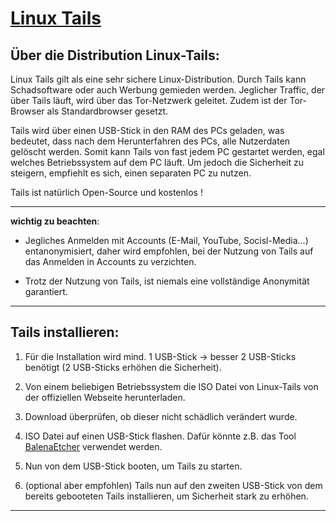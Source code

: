 # [Linux Tails](https://tails.net/)



## Über die Distribution Linux-Tails:

Linux Tails gilt als eine sehr sichere Linux-Distribution. Durch Tails kann Schadsoftware oder auch Werbung gemieden werden.
Jeglicher Traffic, der über Tails läuft, wird über das Tor-Netzwerk geleitet. Zudem ist der Tor-Browser als Standardbrowser gesetzt.

Tails wird über einen USB-Stick in den RAM des PCs geladen, was bedeutet, dass nach dem Herunterfahren des PCs, alle Nutzerdaten gelöscht werden.
Somit kann Tails von fast jedem PC gestartet werden, egal welches Betriebssystem auf dem PC läuft. Um jedoch die Sicherheit zu steigern, empfiehlt es sich, einen separaten PC zu nutzen.


Tails ist natürlich Open-Source und kostenlos !


---------------------------------------------------------------------------------------------------------------------------------------------------------------------------------------------------------------------

__wichtig zu beachten__:
- Jegliches Anmelden mit Accounts (E-Mail, YouTube, Socisl-Media...) entanonymisiert, daher wird empfohlen, bei der Nutzung von Tails auf das Anmelden in Accounts zu verzichten.

- Trotz der Nutzung von Tails, ist niemals eine vollständige Anonymität garantiert.


---------------------------------------------------------------------------------------------------------------------------------------------------------------------------------------------------------------------


## Tails installieren:

1. Für die Installation wird mind. 1 USB-Stick -> besser 2 USB-Sticks benötigt (2 USB-Sticks erhöhen die Sicherheit).

2. Von einem beliebigen Betriebssystem die ISO Datei von Linux-Tails von der offiziellen Webseite herunterladen.

3. Download überprüfen, ob dieser nicht schädlich verändert wurde.

4. ISO Datei auf einen USB-Stick flashen. Dafür könnte z.B. das Tool [BalenaEtcher](https://etcher.balena.io/) verwendet werden. 

5. Nun von dem USB-Stick booten, um Tails zu starten.

6. (optional aber empfohlen)
Tails nun auf den zweiten USB-Stick von dem bereits gebooteten Tails installieren, um Sicherheit stark zu erhöhen.


---------------------------------------------------------------------------------------------------------------------------------------------------------------------------------------------------------------------

